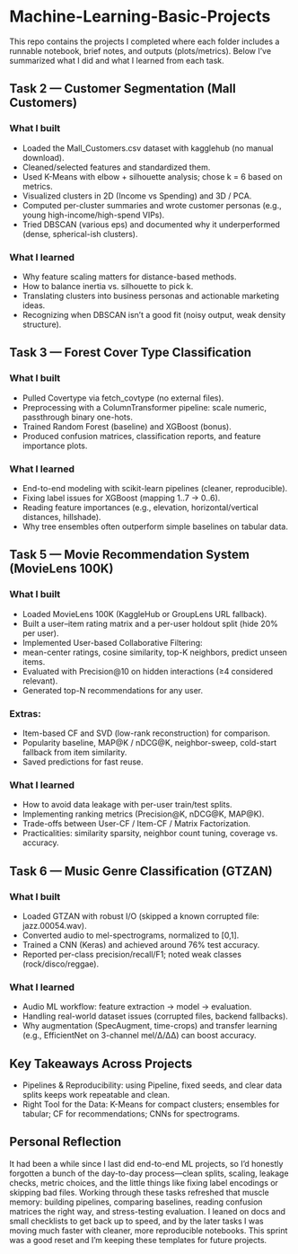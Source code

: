 # Machine-Learning-Basic-Projects

This repo contains the projects I completed where each folder includes a runnable notebook, brief notes, and outputs (plots/metrics). Below I’ve summarized what I did and what I learned from each task.

## Task 2 — Customer Segmentation (Mall Customers)

### What I built

- Loaded the Mall_Customers.csv dataset with kagglehub (no manual download).
- Cleaned/selected features and standardized them.
- Used K-Means with elbow + silhouette analysis; chose k = 6 based on metrics.
- Visualized clusters in 2D (Income vs Spending) and 3D / PCA.
- Computed per-cluster summaries and wrote customer personas (e.g., young high-income/high-spend VIPs).
- Tried DBSCAN (various eps) and documented why it underperformed (dense, spherical-ish clusters).

### What I learned

- Why feature scaling matters for distance-based methods.
- How to balance inertia vs. silhouette to pick k.
- Translating clusters into business personas and actionable marketing ideas.
- Recognizing when DBSCAN isn’t a good fit (noisy output, weak density structure).

## Task 3 — Forest Cover Type Classification

### What I built

- Pulled Covertype via fetch_covtype (no external files).
- Preprocessing with a ColumnTransformer pipeline: scale numeric, passthrough binary one-hots.
- Trained Random Forest (baseline) and XGBoost (bonus).
- Produced confusion matrices, classification reports, and feature importance plots.

### What I learned

- End-to-end modeling with scikit-learn pipelines (cleaner, reproducible).
- Fixing label issues for XGBoost (mapping 1..7 → 0..6).
- Reading feature importances (e.g., elevation, horizontal/vertical distances, hillshade).
- Why tree ensembles often outperform simple baselines on tabular data.

## Task 5 — Movie Recommendation System (MovieLens 100K)

### What I built

- Loaded MovieLens 100K (KaggleHub or GroupLens URL fallback).
- Built a user–item rating matrix and a per-user holdout split (hide 20% per user).
- Implemented User-based Collaborative Filtering:
- mean-center ratings, cosine similarity, top-K neighbors, predict unseen items.
- Evaluated with Precision@10 on hidden interactions (≥4 considered relevant).
- Generated top-N recommendations for any user.

### Extras:

- Item-based CF and SVD (low-rank reconstruction) for comparison.
- Popularity baseline, MAP@K / nDCG@K, neighbor-sweep, cold-start fallback from item similarity.
- Saved predictions for fast reuse.

### What I learned

- How to avoid data leakage with per-user train/test splits.
- Implementing ranking metrics (Precision@K, nDCG@K, MAP@K).
- Trade-offs between User-CF / Item-CF / Matrix Factorization.
- Practicalities: similarity sparsity, neighbor count tuning, coverage vs. accuracy.

## Task 6 — Music Genre Classification (GTZAN)

### What I built

- Loaded GTZAN with robust I/O (skipped a known corrupted file: jazz.00054.wav).
- Converted audio to mel-spectrograms, normalized to [0,1].
- Trained a CNN (Keras) and achieved around 76% test accuracy.
- Reported per-class precision/recall/F1; noted weak classes (rock/disco/reggae).

### What I learned

- Audio ML workflow: feature extraction → model → evaluation.
- Handling real-world dataset issues (corrupted files, backend fallbacks).
- Why augmentation (SpecAugment, time-crops) and transfer learning (e.g., EfficientNet on 3-channel mel/Δ/ΔΔ) can boost accuracy.


## Key Takeaways Across Projects

- Pipelines & Reproducibility: using Pipeline, fixed seeds, and clear data splits keeps work repeatable and clean.
- Right Tool for the Data: K-Means for compact clusters; ensembles for tabular; CF for recommendations; CNNs for spectrograms.

## Personal Reflection

It had been a while since I last did end-to-end ML projects, so I’d honestly forgotten a bunch of the day-to-day process—clean splits, scaling, leakage checks, metric choices, and the little things like fixing label encodings or skipping bad files. Working through these tasks refreshed that muscle memory: building pipelines, comparing baselines, reading confusion matrices the right way, and stress-testing evaluation. I leaned on docs and small checklists to get back up to speed, and by the later tasks I was moving much faster with cleaner, more reproducible notebooks. This sprint was a good reset and I’m keeping these templates for future projects.
